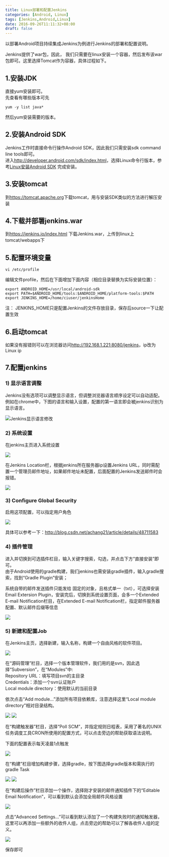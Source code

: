 ```yaml
---
title: Linux部署和配置Jenkins
categories: [Android, Linux]
tags: [Jenkins,Android,Linux]
date: 2016-09-26T11:11:32+08:00
draft: false
---
```


以部署Android项目持续集成Jenkins为例进行Jenkins的部署和配置说明。

<!--more-->

Jenkins提供了war包，因此， 我们只需要在linux安装一个容器，然后发布该war包即可。这里选择Tomcat作为容器，具体过程如下。

## 1.安装JDK
直接yum安装即可。<br>
先查看有哪些版本可先

```shell
yum -y list java*
```

然后yum安装需要的版本。

## 2.安装Android SDK
Jenkins工作时直接命令行操作Android SDK，因此我们只需安装sdk command line tools即可。<br>
进入<http://developer.android.com/sdk/index.html>，选择Linux命令行版本，参考[Linux安装Android SDK](https://peterlpt.github.io/2016/09/21/install-android-sdk-on-linux/) 完成安装。

## 3.安装tomcat
到<https://tomcat.apache.org>下载tomcat，用与安装SDK类似的方法进行解压安装

## 4.下载并部署jenkins.war
到<https://jenkins.io/index.html> 下载Jenkins.war，上传到linux上tomcat/webapps下

## 5.配置环境变量

```shell
vi /etc/profile 
```

编辑文件profile，然后在下面增加下面内容（相应目录替换为实际安装位置）：

```shell
export ANDROID_HOME=/usr/local/android-sdk
export PATH=$ANDROID_HOME/tools:$ANDROID_HOME/platform-tools:$PATH
export JENKINS_HOME=/home/ciuser/jenkinsHome
```

注： JENKINS_HOME只是配置Jenkins的文件存放目录，保存后source一下让配置生效

## 6.启动tomcat
如果没有报错则可以在浏览器访问<http://192.168.1.221:8080/jenkins>，ip改为Linux ip

##  7.配置jenkins
### 1) 显示语言调整
Jenkins没有选项可以调整显示语言，但调整浏览器语言顺序设定可以自动适配。例如在chrome中，下图的语言和输入设置，配置的第一语言即会被jenkins识别为显示语言。

![Jenkins显示语言修改](jenkins_config_1_language.png "修改Jenkins显示语言")

### 2) 系统设置
在jenkins主页进入系统设置

![](jenkins_config_2.png)

在Jenkins Location栏，根据jenkins所在服务器ip设置Jenkins URL，同时需配置一个管理员邮件地址，如果邮件地址未配置，后面配置的Jenkins发送邮件时会报错。

![](jenkins_config_3_location.png)

### 3) Configure Global Security
启用这项配置，可以指定用户角色

![](jenkins_config_4_Security.png)

具体可以参考一下：<http://blog.csdn.net/achang21/article/details/48711583>

### 4) 插件管理
进入并切换到可选插件栏目，输入关键字搜索，勾选，并点击下方“直接安装”即可。<br>
由于Android使用的gradle构建，我们jenkins也需安装gradle插件，输入gradle搜索，找到“Gradle Plugin”安装；<p>
系统自带的邮件发送插件只能发给 固定的对象，且格式单一（txt），可选择安装Email Extersion Plugin，安装完后，切换到系统设置页面，会多一个Extended E-mail Notification栏目，在Extended E-mail Notification栏，指定邮件服务器配置、默认邮件后缀等信息

![](jenkins_config_5_Notification.png)

### 5) 新建和配置Job
在Jenkins主页，选择新建，输入名称，构建一个自由风格的软件项目。

![](jenkins_config_6.png)

在“源码管理”栏目，选择一个版本管理软件，我们用的是svn，因此选择“Subversion”，在“Modules”中:<br>
Repository URL：填写项目svn的主目录<br>
Credentials：添加一个svn认证账户<br>
Local module directory：使用默认的当前目录<p>
依次点击“Add module...”添加所有项目依赖库，注意选择这里“Local module directory”相对目录结构。

![](jenkins_config_7.png)
![](jenkins_config_8.png)

在“构建触发器”栏目，选择“Poll SCM”，并指定规则日程表，采用了著名的UNIX任务调度工具CRON所使用的配置方式，可以点击旁边的帮助获取语法说明。

下面的配置表示每天凌晨1点触发

![](jenkins_config_9.png)

在“构建”栏目增加构建步骤，选择gradle，按下图选择gradle版本和需执行的gradle Task

![](jenkins_config_10.png)
![](jenkins_config_11.png)

在“构建后操作”栏目添加一个操作，选择刚才安装的邮件通知插件下的“Editable Email Notification”，可以看到默认会添加全局邮件风格设置

![](jenkins_config_12.png)

点击“Advanced Settings…”可以看到默认添加了一个构建失败时的通知触发器，这里可以再添加一些额外的收件人组，点击旁边的帮助可以了解各收件人组的定义。

![](jenkins_config_13.png)

保存即可